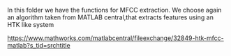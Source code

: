 In this folder we have the functions for MFCC extraction. We choose again an algorithm taken from MATLAB central,that extracts features using an HTK like system 

https://www.mathworks.com/matlabcentral/fileexchange/32849-htk-mfcc-matlab?s_tid=srchtitle
